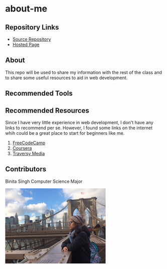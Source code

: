 # about-me

## Repository Links

- [Source Repository](https://github.com/tanibi/about-me)
- [Hosted Page](https://tanibi.github.io/about-me/)

## About

This repo will be used to share my information with the rest of the class and to share some useful resources to aid in web development.

## Recommended Tools

## Recommended Resources

Since I have very little experience in web development, I don't have any links to recommend per se. However, I found some links on the internet whih could be a great place to start for beginners like me.

1. [FreeCodeCamp](https://www.freecodecamp.org/)
2. [Coursera](https://www.coursera.org/)
3. [Traversy Media](https://www.youtube.com/channel/UC29ju8bIPH5as8OGnQzwJyA)

## Contributors

Binita Singh
Computer Science Major

![BrooklynBridge](/images/pic.jpg)
